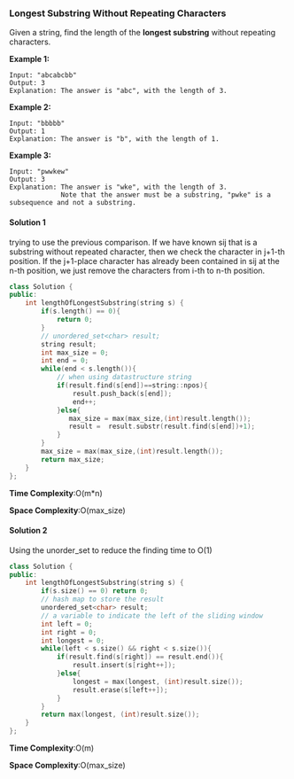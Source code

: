 ### Longest Substring Without Repeating Characters

Given a string, find the length of the **longest substring** without repeating characters.

**Example 1:**

```
Input: "abcabcbb"
Output: 3 
Explanation: The answer is "abc", with the length of 3. 
```

**Example 2:**

```
Input: "bbbbb"
Output: 1
Explanation: The answer is "b", with the length of 1.
```

**Example 3:**

```
Input: "pwwkew"
Output: 3
Explanation: The answer is "wke", with the length of 3. 
             Note that the answer must be a substring, "pwke" is a subsequence and not a substring.
```

#### Solution 1

trying to use the previous comparison. If we have known sij that is a substring without repeated character, then we check the character in j+1-th position. If the j+1-place character has already been contained in sij at the n-th position, we just remove the characters from i-th to n-th position. 

```c++
class Solution {
public:
    int lengthOfLongestSubstring(string s) {
        if(s.length() == 0){
            return 0;
        }
        // unordered_set<char> result;
        string result;
        int max_size = 0;
        int end = 0;
        while(end < s.length()){
            // when using datastructure string
            if(result.find(s[end])==string::npos){
                result.push_back(s[end]);
                end++;
            }else{
               max_size = max(max_size,(int)result.length());
               result =  result.substr(result.find(s[end])+1);
            }      
        }
        max_size = max(max_size,(int)result.length());
        return max_size;
    }
};
```

**Time Complexity**:O(m*n)

**Space Complexity**:O(max_size)

#### Solution 2 

Using the unorder_set to reduce the finding time to O(1)

```c++
class Solution {
public:
    int lengthOfLongestSubstring(string s) {
        if(s.size() == 0) return 0;
        // hash map to store the result
        unordered_set<char> result;
        // a variable to indicate the left of the sliding window
        int left = 0;
        int right = 0;
        int longest = 0;
        while(left < s.size() && right < s.size()){
            if(result.find(s[right]) == result.end()){
                result.insert(s[right++]);
            }else{
                longest = max(longest, (int)result.size());
                result.erase(s[left++]);
            }
        }
        return max(longest, (int)result.size());
    }
};
```

**Time Complexity**:O(m)

**Space Complexity**:O(max_size)
